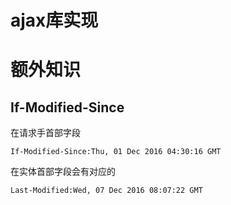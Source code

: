 # ajax库实现

# 额外知识

## If-Modified-Since

在请求手首部字段

`If-Modified-Since:Thu, 01 Dec 2016 04:30:16 GMT`

在实体首部字段会有对应的

`Last-Modified:Wed, 07 Dec 2016 08:07:22 GMT`


